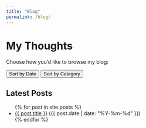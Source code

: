 ```yaml
---
title: "Blog"
permalink: /blog/
---
```


# My Thoughts

Choose how you’d like to browse my blog:

<div id="blog-controls">
    <button onclick="showByDate()">Sort by Date</button>
    <button onclick="showByCategory()">Sort by Category</button>
</div>

<div id="posts-by-date">
  <h2>Latest Posts</h2>
  <ul>
    {% for post in site.posts %}
      <li>
        <a href="{{ post.url }}">{{ post.title }}</a> ({{ post.date | date: "%Y-%m-%d" }})
      </li>
    {% endfor %}
  </ul>
</div>

<div id="posts-by-category" style="display: none;">
  <h2>Browse by Category</h2>

  {% assign categories = "Disc Golf, Life Lessons, Health + Wellness, Ramblings" | split: ", " %}

  {% for category in categories %}
    <h3>{{ category }}</h3>
    <ul>
      {% for post in site.posts %}
        {% if post.categories contains category %}
          <li>
            <a href="{{ post.url }}">{{ post.title }}</a> ({{ post.date | date: "%Y-%m-%d" }})
          </li>
        {% endif %}
      {% endfor %}
    </ul>
  {% endfor %}
</div>

<script>
  function showByDate() {
    document.getElementById('posts-by-date').style.display = 'block';
    document.getElementById('posts-by-category').style.display = 'none';
  }

  function showByCategory() {
    document.getElementById('posts-by-date').style.display = 'none';
    document.getElementById('posts-by-category').style.display = 'block';
  }
</script>
